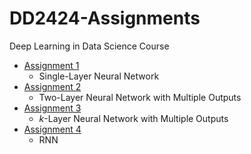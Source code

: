 # DD2424-Assignments
Deep Learning in Data Science Course

* [Assignment 1](Assignment%201/)
  * Single-Layer Neural Network
* [Assignment 2](Assignment%202/)
  * Two-Layer Neural Network with Multiple Outputs
* [Assignment 3](Assignment%203/)
  * _k_-Layer Neural Network with Multiple Outputs
* [Assignment 4](Assignment%204/)
  * RNN

